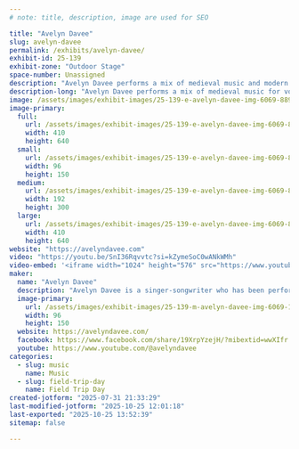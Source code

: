 ```yaml
---
# note: title, description, image are used for SEO

title: "Avelyn Davee"
slug: avelyn-davee
permalink: /exhibits/avelyn-davee/
exhibit-id: 25-139
exhibit-zone: "Outdoor Stage"
space-number: Unassigned
description: "Avelyn Davee performs a mix of medieval music and modern fandom music for voice, harp, and ukelele."
description-long: "Avelyn Davee performs a mix of medieval music for voice and harp as well as  modern fandom music, including songs about Sci-fi, Fantasy, books, and games!"
image: /assets/images/exhibit-images/25-139-e-avelyn-davee-img-6069-8895-192x300.jpeg
image-primary: 
  full:
    url: /assets/images/exhibit-images/25-139-e-avelyn-davee-img-6069-8895-full.jpeg
    width: 410
    height: 640
  small:
    url: /assets/images/exhibit-images/25-139-e-avelyn-davee-img-6069-8895-96x150.jpeg
    width: 96
    height: 150
  medium:
    url: /assets/images/exhibit-images/25-139-e-avelyn-davee-img-6069-8895-192x300.jpeg
    width: 192
    height: 300
  large:
    url: /assets/images/exhibit-images/25-139-e-avelyn-davee-img-6069-8895-410x640.jpeg
    width: 410
    height: 640
website: "https://avelyndavee.com"
video: "https://youtu.be/SnI36Rqvvtc?si=kZymeSoC0wANkWMh"
video-embed: '<iframe width="1024" height="576" src="https://www.youtube.com/embed/SnI36Rqvvtc?feature=oembed" frameborder="0" allow="accelerometer; autoplay; clipboard-write; encrypted-media; gyroscope; picture-in-picture; web-share" referrerpolicy="strict-origin-when-cross-origin" allowfullscreen title="You Will Not Break Me - Inspired by Dungeon Crawler Carl"></iframe>'
maker: 
  name: "Avelyn Davee"
  description: "Avelyn Davee is a singer-songwriter who has been performing as a solo musician for over 10 years. She started in the medieval and renaissance music scene, performing around the country at Ren Faires and in the Society for Creative Anachronism (SCA). She moved into filk (the music of fandom) in recent years and writes nerd music for a variety of fandoms, including LitRPG, Sci-fi, fantasy, and games."
  image-primary:
    url: /assets/images/exhibit-images/25-139-m-avelyn-davee-img-6069-192x300.jpeg
    width: 96
    height: 150
  website: https://avelyndavee.com/
  facebook: https://www.facebook.com/share/19XrpYzejH/?mibextid=wwXIfr
  youtube: https://www.youtube.com/@avelyndavee
categories: 
  - slug: music
    name: Music
  - slug: field-trip-day
    name: Field Trip Day
created-jotform: "2025-07-31 21:33:29"
last-modified-jotform: "2025-10-25 12:01:18"
last-exported: "2025-10-25 13:52:39"
sitemap: false

---
```

